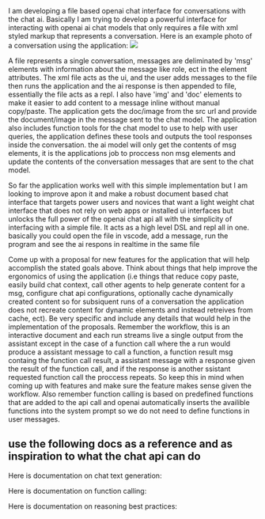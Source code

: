 <config model="o1"  max_tokens="40000" reasoning_effort="high"/>
<config model="gpt-4.5"  max_tokens="10000" />


<msg role="user">
I am developing a file based openai chat interface for conversations with the chat ai. Basically I am trying to develop a powerful interface for interacting with openai ai chat models that only requires a file with xml styled markup that represents a conversation. Here is an example photo of a conversation using the application:

<img src="/Users/dakotamurphy/Desktop/chat.png" local/>

A file represents a single conversation, messages are deliminated by 'msg' elements with information about the message like role, ect in the element attributes. The xml file acts as the ui, and the user adds messages to the file then runs the application and the ai response is then appended to file, essentially the file acts as a repl. I also have 'img' and 'doc' elements to make it easier to add content to a message inline without manual copy/paste. The application gets the doc/image from the src url and provide the document/image in the message sent to the chat model. The application also includes function tools for the chat model to use to help with user queries, the application defines these tools and outputs the tool responses inside the conversation. the ai model will only get the contents of msg elements, it is the applications job to proccess non msg elements and update the contents of the conversation messages that are sent to the chat model. 

So far the application works well with this simple implementation but I am looking to improve apon it and make a robust document based chat interface that targets power users and novices that want a light weight chat interface that does not rely on web apps or installed ui interfaces but unlocks the full power of the openai chat api all with the simplicity of interfacing with a simple file. It acts as a high level DSL and repl all in one. basically you could open the file in vscode, add a message, run the program and see the ai respons in realtime in the same file 

Come up with a proposal for new features for the application that will help accomplish the stated goals above. Think about things that help improve the ergonomics of using the application (i.e things that reduce copy paste, easily build chat context, call other agents to help generate content for a msg, configure chat api configurations, optionally cache dynamically created content so for subsiquent runs of a conversation the application does not recreate content for dynamic elements and instead retreives from cache, ect). Be very specific and include any details that would help in the implementation of the proposals. Remember the workflow, this is an interactive document and each run streams live a single output from the assistant except in the case of a function call where the a run would produce a assistant message to call a function, a function result msg containg the function call result, a assistant message with a response given the result of the function call, and if the response is another ssistant requested function call the proccess repeats. So keep this in mind when coming up with features and make sure the feature makes sense given the workflow. Also remember function calling is based on predefined functions that are added to the api call and openai automatically inserts the availible functions into the system prompt so we do not need to define functions in user messages. 

use the following docs as a reference and as inspiration to what the chat api can do
----
Here is documentation on chat text generation:
<doc src="https://platform.openai.com/docs/guides/text-generation" strip/>

Here is documentation on function calling:
<doc src="https://platform.openai.com/docs/guides/function-calling" strip/>

Here is documentation on reasoning best practices:
<doc src="https://platform.openai.com/docs/guides/reasoning-best-practices" strip/>
</msg>